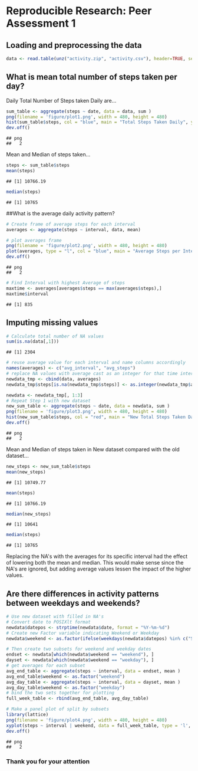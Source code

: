 # Reproducible Research: Peer Assessment 1


## Loading and preprocessing the data

```r
data <- read.table(unz("activity.zip", "activity.csv"), header=TRUE, sep=",")
```
## What is mean total number of steps taken per day?
Daily Total Number of Steps taken Daily are...

```r
sum_table <- aggregate(steps ~ date, data = data, sum )
png(filename = 'figure/plot1.png', width = 480, height = 480)
hist(sum_table$steps, col = "blue", main = "Total Steps Taken Daily", ylab = "Percentage", xlab = "Total Steps")
dev.off()
```

```
## png 
##   2
```

Mean and Median of steps taken...

```r
steps <- sum_table$steps
mean(steps)
```

```
## [1] 10766.19
```

```r
median(steps)
```

```
## [1] 10765
```

##What is the average daily activity pattern?


```r
# Create frame of average steps for each interval
averages <- aggregate(steps ~ interval, data, mean)

# plot averages frame
png(filename = 'figure/plot2.png', width = 480, height = 480)
plot(averages, type = "l", col = "blue", main = "Average Steps per Interval", ylab = "Steps", xlab = "Interval")
dev.off()
```

```
## png 
##   2
```

```r
# Find Interval with highest Average of steps
maxtime <- averages[averages$steps == max(averages$steps),]
maxtime$interval
```

```
## [1] 835
```

## Imputing missing values


```r
# Calculate total number of NA values
sum(is.na(data[,1]))
```

```
## [1] 2304
```

```r
# reuse average value for each interval and name columns accordingly
names(averages) <- c("avg_interval", "avg_steps")
# replace NA values with average cast as an integer for that time interval in a new dataframe
newdata_tmp <- cbind(data, averages)
newdata_tmp$steps[is.na(newdata_tmp$steps)] <- as.integer(newdata_tmp$avg_steps[is.na(newdata_tmp$steps)])

newdata <- newdata_tmp[, 1:3]
# Repeat Step 1 with new dataset
new_sum_table <- aggregate(steps ~ date, data = newdata, sum )
png(filename = 'figure/plot3.png', width = 480, height = 480)
hist(new_sum_table$steps, col = "red", main = "New Total Steps Taken Daily", ylab = "Percentage", xlab = "Total Steps")
dev.off()
```

```
## png 
##   2
```

Mean and Median of steps taken in New dataset compared with the old dataset...

```r
new_steps <- new_sum_table$steps
mean(new_steps)
```

```
## [1] 10749.77
```

```r
mean(steps)
```

```
## [1] 10766.19
```

```r
median(new_steps)
```

```
## [1] 10641
```

```r
median(steps)
```

```
## [1] 10765
```

Replacing the NA's with the averages for its specific interval had the effect of lowering both the mean and median. This would make sense since the NA's are ignored, but adding average values lessen the impact of the higher values.

## Are there differences in activity patterns between weekdays and weekends?


```r
# Use new dataset with filled in NA's
# Convert date to POSIXlt format
newdata$datepos <- strptime(newdata$date, format = "%Y-%m-%d")
# Create new Factor variable indicating Weekend or Weekday
newdata$weekend <- as.factor(ifelse(weekdays(newdata$datepos) %in% c("Saturday", "Sunday"), "weekend", "weekday"))

# Then create two subsets for weekend and weekday dates
endset <- newdata[which(newdata$weekend == "weekend"), ]
dayset <- newdata[which(newdata$weekend == "weekday"), ]
# get averages for each subset
avg_end_table <- aggregate(steps ~ interval, data = endset, mean )
avg_end_table$weekend <- as.factor("weekend")
avg_day_table <- aggregate(steps ~ interval, data = dayset, mean )
avg_day_table$weekend <- as.factor("weekday")
# bind the two sets together for plotting
full_week_table <- rbind(avg_end_table, avg_day_table)

# Make a panel plot of split by subsets
library(lattice)
png(filename = 'figure/plot4.png', width = 480, height = 480)
xyplot(steps ~ interval | weekend, data = full_week_table, type = 'l', layout = c(1,2))
dev.off()
```

```
## png 
##   2
```

### Thank you for your attention
